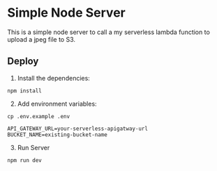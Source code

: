 # Simple Node Server

This is a simple node server to call a my serverless lambda function to upload a jpeg file to S3.

## Deploy

1. Install the dependencies:

```
npm install
```
2. Add environment variables:

```
cp .env.example .env
```

```
API_GATEWAY_URL=your-serverless-apigatway-url
BUCKET_NAME=existing-bucket-name
```
3. Run Server

```
npm run dev
```
